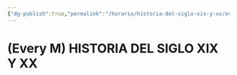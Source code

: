 ```yaml
---
{"dg-publish":true,"permalink":"/horario/historia-del-siglo-xix-y-xx/every-m-historia-del-siglo-xix-y-xx/","title":"HISTORIA DEL SIGLO XIX Y XX","created":"2023-03-21T10:23:48.100-05:00","updated":"2023-03-23T01:32:19.003-05:00"}
---
```


# (Every M) HISTORIA DEL SIGLO XIX Y XX
